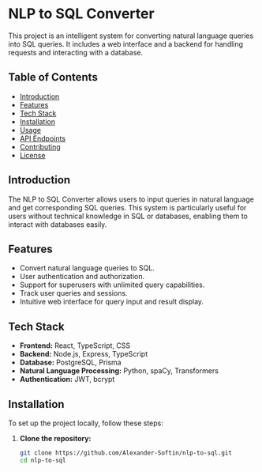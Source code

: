 # NLP to SQL Converter

This project is an intelligent system for converting natural language queries into SQL queries. It includes a web interface and a backend for handling requests and interacting with a database.

## Table of Contents

- [Introduction](#introduction)
- [Features](#features)
- [Tech Stack](#tech-stack)
- [Installation](#installation)
- [Usage](#usage)
- [API Endpoints](#api-endpoints)
- [Contributing](#contributing)
- [License](#license)

## Introduction

The NLP to SQL Converter allows users to input queries in natural language and get corresponding SQL queries. This system is particularly useful for users without technical knowledge in SQL or databases, enabling them to interact with databases easily.

## Features

- Convert natural language queries to SQL.
- User authentication and authorization.
- Support for superusers with unlimited query capabilities.
- Track user queries and sessions.
- Intuitive web interface for query input and result display.

## Tech Stack

- **Frontend:** React, TypeScript, CSS
- **Backend:** Node.js, Express, TypeScript
- **Database:** PostgreSQL, Prisma
- **Natural Language Processing:** Python, spaCy, Transformers
- **Authentication:** JWT, bcrypt

## Installation

To set up the project locally, follow these steps:

1. **Clone the repository:**
   ```bash
   git clone https://github.com/Alexander-Softin/nlp-to-sql.git
   cd nlp-to-sql
